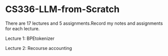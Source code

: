 # CS336-LLM-from-Scratch
There are 17 lectures and 5 assignments.Record my notes and assignments for each lecture.

Lecture 1: BPEtokenizer

Lecture 2: Recourse accounting
